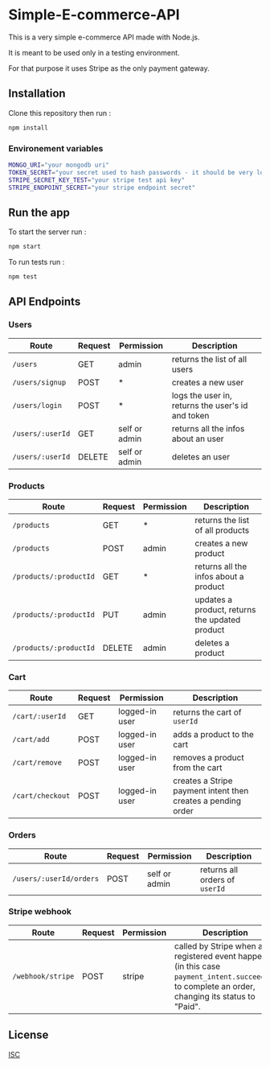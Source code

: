 # Simple-E-commerce-API

This is a very simple e-commerce API made with Node.js.

It is meant to be used only in a testing environment.

For that purpose it uses Stripe as the only payment gateway.

## Installation

Clone this repository then run :

```sh
npm install
```

### Environement variables

```sh
MONGO_URI="your mongodb uri"
TOKEN_SECRET="your secret used to hash passwords - it should be very long"
STRIPE_SECRET_KEY_TEST="your stripe test api key"
STRIPE_ENDPOINT_SECRET="your stripe endpoint secret"
```

## Run the app

To start the server run :

```sh
npm start
```

To run tests run :

```sh
npm test
```

## API Endpoints

### Users

| Route            | Request | Permission    | Description                                       |
| ---------------- | ------- | ------------- | ------------------------------------------------- |
| `/users`         | GET     | admin         | returns the list of all users                     |
| `/users/signup`  | POST    | \*            | creates a new user                                |
| `/users/login`   | POST    | \*            | logs the user in, returns the user's id and token |
| `/users/:userId` | GET     | self or admin | returns all the infos about an user               |
| `/users/:userId` | DELETE  | self or admin | deletes an user                                   |

### Products

| Route                  | Request | Permission | Description                                    |
| ---------------------- | ------- | ---------- | ---------------------------------------------- |
| `/products`            | GET     | \*         | returns the list of all products               |
| `/products`            | POST    | admin      | creates a new product                          |
| `/products/:productId` | GET     | \*         | returns all the infos about a product          |
| `/products/:productId` | PUT     | admin      | updates a product, returns the updated product |
| `/products/:productId` | DELETE  | admin      | deletes a product                              |

### Cart

| Route            | Request | Permission     | Description                                                  |
| ---------------- | ------- | -------------- | ------------------------------------------------------------ |
| `/cart/:userId`  | GET     | logged-in user | returns the cart of `userId`                                 |
| `/cart/add`      | POST    | logged-in user | adds a product to the cart                                   |
| `/cart/remove`   | POST    | logged-in user | removes a product from the cart                              |
| `/cart/checkout` | POST    | logged-in user | creates a Stripe payment intent then creates a pending order |

### Orders

| Route                   | Request | Permission    | Description                    |
| ----------------------- | ------- | ------------- | ------------------------------ |
| `/users/:userId/orders` | POST    | self or admin | returns all orders of `userId` |

### Stripe webhook

| Route             | Request | Permission | Description                                                                                                                                     |
| ----------------- | ------- | ---------- | ----------------------------------------------------------------------------------------------------------------------------------------------- |
| `/webhook/stripe` | POST    | stripe     | called by Stripe when a registered event happens (in this case `payment_intent.succeeded`) to complete an order, changing its status to "Paid". |

## License

[ISC](https://choosealicense.com/licenses/isc/)
